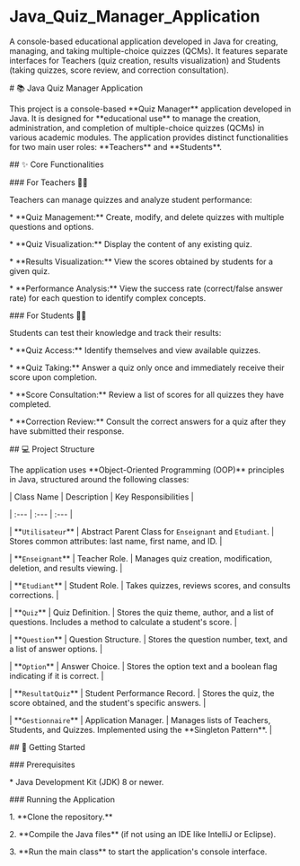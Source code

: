 # Java\_Quiz\_Manager\_Application

A console-based educational application developed in Java for creating, managing, and taking multiple-choice quizzes (QCMs). It features separate interfaces for Teachers (quiz creation, results visualization) and Students (taking quizzes, score review, and correction consultation).







\# 📚 Java Quiz Manager Application



This project is a console-based \*\*Quiz Manager\*\* application developed in Java. It is designed for \*\*educational use\*\* to manage the creation, administration, and completion of multiple-choice quizzes (QCMs) in various academic modules. The application provides distinct functionalities for two main user roles: \*\*Teachers\*\* and \*\*Students\*\*.



\## ✨ Core Functionalities



\### For Teachers 🧑‍🏫



Teachers can manage quizzes and analyze student performance:



\* \*\*Quiz Management:\*\* Create, modify, and delete quizzes with multiple questions and options.

\* \*\*Quiz Visualization:\*\* Display the content of any existing quiz.

\* \*\*Results Visualization:\*\* View the scores obtained by students for a given quiz.

\* \*\*Performance Analysis:\*\* View the success rate (correct/false answer rate) for each question to identify complex concepts.



\### For Students 🧑‍🎓



Students can test their knowledge and track their results:



\* \*\*Quiz Access:\*\* Identify themselves and view available quizzes.

\* \*\*Quiz Taking:\*\* Answer a quiz only once and immediately receive their score upon completion.

\* \*\*Score Consultation:\*\* Review a list of scores for all quizzes they have completed.

\* \*\*Correction Review:\*\* Consult the correct answers for a quiz after they have submitted their response.



\## 💻 Project Structure



The application uses \*\*Object-Oriented Programming (OOP)\*\* principles in Java, structured around the following classes:



| Class Name | Description | Key Responsibilities |

| :--- | :--- | :--- |

| \*\*`Utilisateur`\*\* | Abstract Parent Class for `Enseignant` and `Etudiant`. | Stores common attributes: last name, first name, and ID. |

| \*\*`Enseignant`\*\* | Teacher Role. | Manages quiz creation, modification, deletion, and results viewing. |

| \*\*`Etudiant`\*\* | Student Role. | Takes quizzes, reviews scores, and consults corrections. |

| \*\*`Quiz`\*\* | Quiz Definition. | Stores the quiz theme, author, and a list of questions. Includes a method to calculate a student's score. |

| \*\*`Question`\*\* | Question Structure. | Stores the question number, text, and a list of answer options. |

| \*\*`Option`\*\* | Answer Choice. | Stores the option text and a boolean flag indicating if it is correct. |

| \*\*`ResultatQuiz`\*\* | Student Performance Record. | Stores the quiz, the score obtained, and the student's specific answers. |

| \*\*`Gestionnaire`\*\* | Application Manager. | Manages lists of Teachers, Students, and Quizzes. Implemented using the \*\*Singleton Pattern\*\*. |



\## 🚀 Getting Started



\### Prerequisites



\* Java Development Kit (JDK) 8 or newer.



\### Running the Application



1\.  \*\*Clone the repository.\*\*

2\.  \*\*Compile the Java files\*\* (if not using an IDE like IntelliJ or Eclipse).

3\.  \*\*Run the main class\*\* to start the application's console interface.


